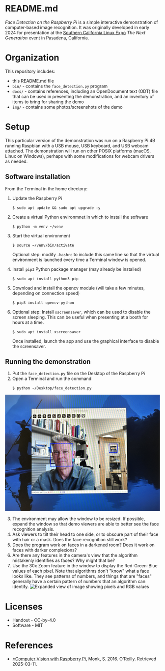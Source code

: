 README.md
==========

*Face Detection on the Raspberry Pi* is a simple interactive demonstration of computer-based image recognition. It was originally developed in early 2024 for presentation at the [Southern California Linux Expo](https://socallinuxexpo.org) *The Next Generation* event in Pasadena, California.

Organization
============

This repository includes:

* this README.md file
* `bin/` - contains the `face_detection.py` program
* `docs/` - contains references, including an OpenDocument text (ODT) file that can be used in presenting the demonstration, and an inventory of items to bring for sharing the demo
* `img/` - contains some photos/screenshots of the demo

Setup
=====

This particular version of the demonstration was run on a Raspberry Pi 4B running Raspbian with a USB mouse, USB keyboard, and USB webcam attached. The demonstration will run on other POSIX platforms (macOS, Linux on Windows), perhaps with some modifications for webcam drivers as needed.

Software installation
---------------------

From the Terminal in the home directory:

1. Update the Raspberry Pi
    ```
    $ sudo apt update && sudo apt upgrade -y
    ```
2. Create a virtual Python environmnet in which to install the software
    ```
    $ python -m venv ~/venv
    ```

3. Start the virtual environment
    ```
    $ source ~/venv/bin/activate
    ```
    Optional step: modify `.bashrc` to include this same line so that the virtual environment is launched every time a Terminal window is opened.

4. Install `pip3` Python package manager (may already be installed)
    ```
    $ sudo apt install python3-pip
    ```

5. Download and install the opencv module (will take a few minutes, depending on connection speed)   
    ```
    $ pip3 install opencv-python
    ```

6. Optional step: Install `xscreensaver`, which can be used to disable the screen sleeping. This can be useful when presenting at a booth for hours at a time.
    ```
    $ sudo apt install xscreensaver
    ```
    Once installed, launch the app and use the graphical interface to disable the screensaver.

Running the demonstration
-------------------------

1. Put the `face_detection.py` file on the Desktop of the Raspberry Pi
2. Open a Terminal and run the command
    ```
    $ python ~/Desktop/face_detection.py
    ```
![Person with face identified by a box around it](./img/boxed_face.jpg)

3. The environment may allow the window to be resized. If possible, expand the window so that demo viewers are able to better see the face recognition analysis.
4. Ask viewers to tilt their head to one side, or to obscure part of their face with hair or a mask. Does the face recognition still work?
5. Does the program work on faces in a darkened room? Does it work on faces with darker complexions?
6. Are there any features in the camera's view that the algorithm mistakenly identifies as faces? Why might that be?
7. Use the 30x Zoom feature in the window to display the Red-Green-Blue values of each pixel. Note that algorithms don't "know" what a face looks like. They see patterns of numbers, and things that are "faces" generally have a certain pattern of numbers that an algorithm can identify.
![Expanded view of image showing pixels and RGB values](./img/pixels_closeup.jpg)

Licenses
=======

* Handout - CC-by-4.0
* Software - MIT


References
==========

* [*Computer Vision with Raspberry Pi](https://www.oreilly.com/content/raspberry-pi-cookbook-computer-vision/), Monk, S. 2016. O'Reilly. Retrieved 2025-03-11.
